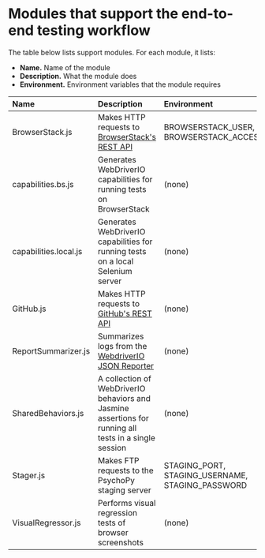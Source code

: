 # Modules that support the end-to-end testing workflow

The table below lists support modules. For each module, it lists:
* **Name.** Name of the module
* **Description.** What the module does
* **Environment.** Environment variables that the module requires

Name | Description | Environment 
:--- | :--- | :--- 
BrowserStack.js | Makes HTTP requests to [BrowserStack's REST API](https://www.browserstack.com/docs/automate/api-reference/selenium/introduction) | BROWSERSTACK_USER, BROWSERSTACK_ACCESSKEY
capabilities.bs.js | Generates WebDriverIO capabilities for running tests on BrowserStack | (none)
capabilities.local.js | Generates WebDriverIO capabilities for running tests on a local Selenium server | (none)
GitHub.js | Makes HTTP requests to [GitHub's REST API](https://docs.github.com/en/free-pro-team@latests/rest) | (none)
ReportSummarizer.js | Summarizes logs from the [WebdriverIO JSON Reporter](https://webdriver.io/docs/wdio-json-reporter.html) | (none)
SharedBehaviors.js | A collection of WebDriverIO behaviors and Jasmine assertions for running all tests in a single session | (none)
Stager.js | Makes FTP requests to the PsychoPy staging server| STAGING_PORT, STAGING_USERNAME, STAGING_PASSWORD
VisualRegressor.js | Performs visual regression tests of browser screenshots | (none)

